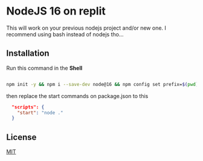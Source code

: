 # NodeJS 16 on replit

This will work on your previous nodejs project and/or new one. I recommend using bash instead of nodejs tho…



## Installation
Run this command in the **Shell**

```bash

npm init -y && npm i --save-dev node@16 && npm config set prefix=$(pwd)/node_modules/node && export PATH=$(pwd)/node_modules/node/bin:$PATH

```

then replace the start commands on package.json to this

```json
  "scripts": {
    "start": "node ."
  }
```
## License
[MIT](https://choosealicense.com/licenses/mit/)
